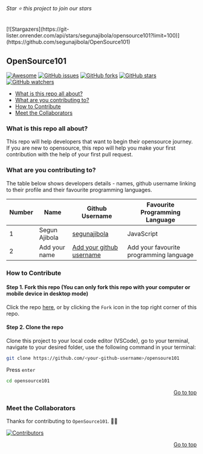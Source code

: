 <div id="top"></div>

<h6>Star ⭐ this project to join our stars</h6>
[![Stargazers](https://git-lister.onrender.com/api/stars/segunajibola/opensource101?limit=100)](https://github.com/segunajibola/OpenSource101)

<h2>OpenSource101</h2>

[![Awesome](https://cdn.rawgit.com/sindresorhus/awesome/d7305f38d29fed78fa85652e3a63e154dd8e8829/media/badge.svg)](https://github.com/sindresorhus/awesome)
[![GitHub issues](https://img.shields.io/github/issues/segunajibola/opensource101?style=plastic)](https://github.com/segunajibola/opensource101/issues)
[![GitHub forks](https://img.shields.io/github/forks/segunajibola/opensource101?style=plastic)](https://img.shields.io/github/forks/segunajibola/opensource101)
[![GitHub stars](https://img.shields.io/github/stars/segunajibola/opensource101?style=plastic)](https://img.shields.io/github/stars/segunajibola/opensource101)
[![GitHub watchers](https://img.shields.io/github/watchers/segunajibola/opensource101?style=plastic&label=Watch)](https://github.com/segunajibola/opensource101)

- [What is this repo all about?](#what-is-this-repo-all-about)
- [What are you contributing to?](#what-are-you-contributing-to)
- [How to Contribute](#how-to-Contribute)
- [Meet the Collaborators](#meet-the-Collaborators)

### What is this repo all about?
This repo will help developers that want to begin their opensource journey. If you are new to opensource, this repo will help you make your first contribution with the help of your first pull request.

### What are you contributing to?
The table below shows developers details - names, github username linking to their profile and their favourite programming languages.

| Number | Name | Github Username | Favourite Programming Language |
| - | ----------- | ------------------------------ | ----- |
| 1 | Segun Ajibola | [segunajibola](https://github.com/segunajibola) | JavaScript |
| 2 | Add your name | [Add your github username](https://github.com/<github-username>) | Add your favourite programming language |

### How to Contribute

#### Step 1. Fork this repo (You can only fork this repo with your computer or mobile device in desktop mode)

Click the  repo [here](https://github.com/segunajibola/picbot/fork), or by clicking the `Fork` icon in the top right corner of this repo.

#### Step 2. Clone the repo

Clone this project to your local code editor (VSCode), go to your terminal, navigate to your desired folder, use the following command in your terminal:

   ```bash
   git clone https://github.com/<your-github-username>/opensoure101
   ```
   Press `enter`
   
   ```bash
   cd opensource101
   ```
   
<p align="right"><a href="#top">Go to top</a></p>

### Meet the Collaborators

Thanks for contributing to `OpenSource101`. 🙏🙏

[![Contributors](https://contrib.rocks/image?repo=segunajibola/opensource101)](https://github.com/segunajibola/opensource101/edit/main/README.md)

<p align="right"><a href="#top">Go to top</a></p>
